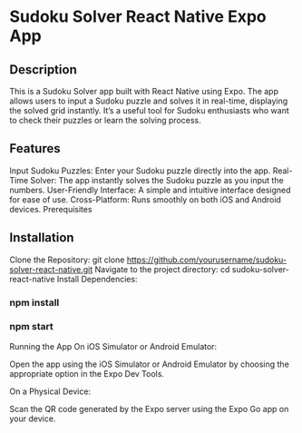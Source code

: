 # Sudoku Solver React Native Expo App
## Description
This is a Sudoku Solver app built with React Native using Expo. The app allows users to input a Sudoku puzzle and solves it in real-time, displaying the solved grid instantly. It’s a useful tool for Sudoku enthusiasts who want to check their puzzles or learn the solving process.

## Features
Input Sudoku Puzzles: Enter your Sudoku puzzle directly into the app.
Real-Time Solver: The app instantly solves the Sudoku puzzle as you input the numbers.
User-Friendly Interface: A simple and intuitive interface designed for ease of use.
Cross-Platform: Runs smoothly on both iOS and Android devices.
Prerequisites

## Installation
Clone the Repository:
git clone https://github.com/yourusername/sudoku-solver-react-native.git
Navigate to the project directory:
cd sudoku-solver-react-native
Install Dependencies:

### npm install
### npm start

Running the App
On iOS Simulator or Android Emulator:

Open the app using the iOS Simulator or Android Emulator by choosing the appropriate option in the Expo Dev Tools.

On a Physical Device:

Scan the QR code generated by the Expo server using the Expo Go app on your device.
